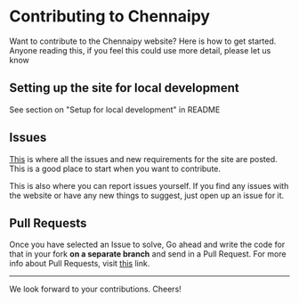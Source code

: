 # Contributing to Chennaipy

Want to contribute to the Chennaipy website? Here is how to get started. Anyone
reading this, if you feel this could use more detail, please let us know

## Setting up the site for local development

See section on "Setup for local development" in README

## Issues

[This](https://github.com/Chennaipy/website/issues) is where all the issues and
new requirements for the site are posted. This is a good place to start when you
want to contribute. 

This is also where you can report issues yourself. If you find any issues with
the website or have any new things to suggest, just open up an issue for it.

## Pull Requests

Once you have selected an Issue to solve, Go ahead and write the code for that
in your fork **on a separate branch** and send in a Pull Request. For more info
about Pull Requests, visit [this](https://help.github.com/articles/using-pull-requests/)
link.

---

We look forward to your contributions. Cheers!
